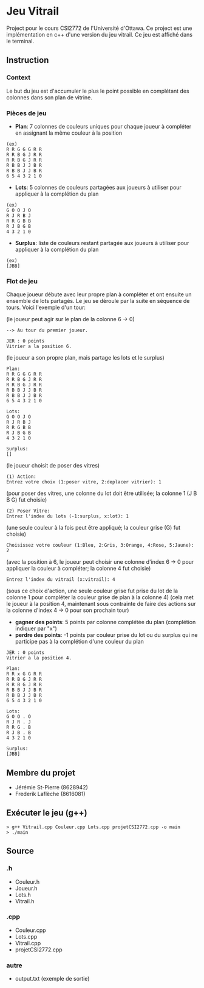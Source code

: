 # Jeu Vitrail
Project pour le cours CSI2772 de l'Université d'Ottawa. Ce project est une implémentation en c++ d'une version du jeu vitrail. Ce jeu est affiché dans le terminal.

## Instruction

### Context
Le but du jeu est d'accumuler le plus le point possible en complétant des colonnes dans son plan de vitrine.

### Pièces de jeu
* **Plan**: 7 colonnes de couleurs uniques pour chaque joueur à compléter en assignant la même couleur à la position

```
(ex)
R R G G G R R 
R R B G J R R 
R R B G J R R 
R B B J J B R 
R B B J J B R 
6 5 4 3 2 1 0
```

* **Lots**: 5 colonnes de couleurs partagées aux joueurs à utiliser pour appliquer à la complétion du plan

```
(ex)
G O O J O 
R J R B J 
R R G B B 
R J B G B 
4 3 2 1 0 
```

* **Surplus**: liste de couleurs restant partagée aux joueurs à utiliser pour appliquer à la complétion du plan
```
(ex)
[JBB]
```

### Flot de jeu
Chaque joueur débute avec leur propre plan à compléter et ont ensuite un ensemble de lots partagés. Le jeu se déroule par la suite en séquence de tours. Voici l'exemple d'un tour:

(le joueur peut agir sur le plan de la colonne 6 -> 0)
```
--> Au tour du premier joueur.

JER : 0 points 
Vitrier a la position 6.
```

(le joueur a son propre plan, mais partage les lots et le surplus)
```
Plan: 
R R G G G R R 
R R B G J R R 
R R B G J R R 
R B B J J B R 
R B B J J B R 
6 5 4 3 2 1 0 

Lots: 
G O O J O 
R J R B J 
R R G B B 
R J B G B 
4 3 2 1 0 

Surplus: 
[]
```

(le joueur choisit de poser des vitres)
```
(1) Action: 
Entrez votre choix (1:poser vitre, 2:deplacer vitrier): 1
```

(pour poser des vitres, une colonne du lot doit être utilisée; la colonne 1 (J B B G) fut choisie)
```
(2) Poser Vitre: 
Entrez l'index du lots (-1:surplus, x:lot): 1
```

(une seule couleur à la fois peut être appliqué; la couleur grise (G) fut choisie)
```
Choisissez votre couleur (1:Bleu, 2:Gris, 3:Orange, 4:Rose, 5:Jaune): 2
```

(avec la position à 6, le joueur peut choisir une colonne d'index 6 -> 0 pour appliquer la couleur à compléter; la colonne 4 fut choisie)
```
Entrez l'index du vitrail (x:vitrail): 4
```

(sous ce choix d'action, une seule couleur grise fut prise du lot de la colonne 1 pour compléter la couleur grise de plan à la colonne 4)
(cela met le joueur à la position 4, maintenant sous contrainte de faire des actions sur la colonne d'index 4 -> 0 pour son prochain tour)

* **gagner des points**: 5 points par colonne complétée du plan (complétion indiquer par "x")
* **perdre des points**: -1 points par couleur prise du lot ou du surplus qui ne participe pas à la complétion d'une couleur du plan
```
JER : 0 points 
Vitrier a la position 4.

Plan: 
R R x G G R R 
R R B G J R R 
R R B G J R R 
R B B J J B R 
R B B J J B R 
6 5 4 3 2 1 0 

Lots: 
G O O . O 
R J R . J 
R R G . B 
R J B . B 
4 3 2 1 0 

Surplus: 
[JBB]
```

## Membre du projet
* Jérémie St-Pierre (8628942)
* Frederik Laflèche (8616081)

## Exécuter le jeu (g++)
```
> g++ Vitrail.cpp Couleur.cpp Lots.cpp projetCSI2772.cpp -o main
> ./main
```

## Source
### .h
* Couleur.h
* Joueur.h
* Lots.h
* Vitrail.h
### .cpp
* Couleur.cpp
* Lots.cpp
* Vitrail.cpp
* projetCSI2772.cpp
### autre
* output.txt (exemple de sortie)

